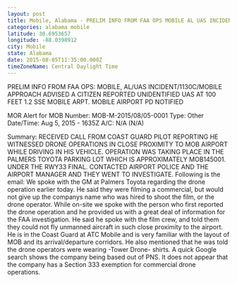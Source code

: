 ```yaml
---
layout: post
title: Mobile, Alabama - PRELIM INFO FROM FAA OPS MOBILE AL UAS INCIDENT 1130C MOBILE APPROACH ADVISED A CITIZEN
categories: alabama mobile
latitude: 30.6953657
longitude: -88.0398912
city: Mobile
state: Alabama
date: 2015-08-05T11:35:00.000Z
timeZoneName: Central Daylight Time
---
```


PRELIM INFO FROM FAA OPS: MOBILE, AL/UAS INCIDENT/1130C/MOBILE APPROACH ADVISED A CITIZEN REPORTED UNIDENTIFIED UAS AT 100 FEET 1.2 SSE MOBILE ARPT.  MOBILE AIRPORT PD NOTIFIED


MOR Alert for MOB
Number: MOB-M-2015/08/05-0001
Type: Other
Date/Time: Aug 5, 2015 - 1635Z
A/C: N/A (N/A)

Summary: RECEIVED CALL FROM COAST GUARD PILOT REPORTING HE WITNESSED DRONE OPERATIONS IN CLOSE PROXIMITY TO MOB AIRPORT WHILE DRIVING IN HIS VEHICLE. OPERATION WAS TAKING PLACE IN THE PALMERS TOYOTA PARKING LOT WHICH IS APPROXIMATELY MOB145001. UNDER THE RWY33 FINAL. CONTACTED AIRPORT POLICE AND THE AIRPORT MANAGER AND THEY WENT TO INVESTIGATE. Following is the email: We spoke with the GM at Palmers Toyota regarding the drone operation earlier today. He said they were filming a commercial, but would not give up the companys name who was hired to shoot the film, or the drone operator. While on-site we spoke with the person who first reported the drone operation and he provided us with a great deal of information for the FAA investigation. He said he spoke with the film crew, and told them they could not fly unmanned aircraft in such close proximity to the airport. He is in the Coast Guard at ATC Mobile and is very familiar with the layout of MOB and its arrival/departure corridors. He also mentioned that he was told the drone operators were wearing -Tower Drone- shirts. A quick Google search shows the company being based out of PNS. It does not appear that the company has a Section 333 exemption for commercial drone operations. 